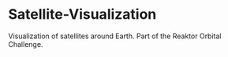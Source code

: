 # Satellite-Visualization

Visualization of satellites around Earth. Part of the Reaktor Orbital Challenge.
